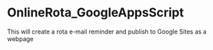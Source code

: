 OnlineRota_GoogleAppsScript
===========================

This will create a rota e-mail reminder and publish to Google Sites as a webpage
